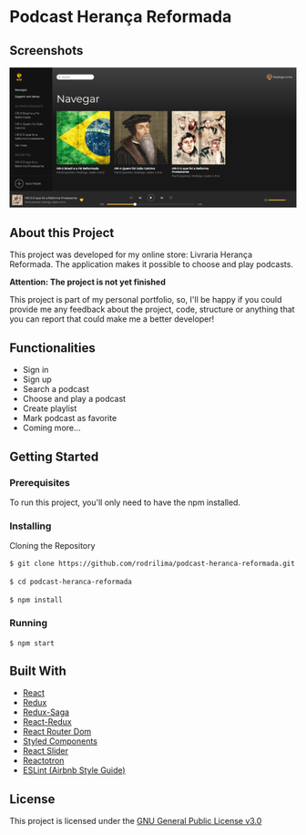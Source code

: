 # Podcast Herança Reformada

## Screenshots

![Browse](https://raw.githubusercontent.com/rodrilima/podcast-heranca-reformada/master/browse.png)

## About this Project

This project was developed for my online store: Livraria Herança Reformada. The application makes it possible to choose and play podcasts.

**Attention: The project is not yet finished**

This project is part of my personal portfolio, so, I'll be happy if you could provide me any feedback about the project, code, structure or anything that you can report that could make me a better developer!

## Functionalities

- Sign in
- Sign up
- Search a podcast
- Choose and play a podcast
- Create playlist
- Mark podcast as favorite
- Coming more...

## Getting Started

### Prerequisites

To run this project, you'll only need to have the npm installed.

### Installing

Cloning the Repository

```
$ git clone https://github.com/rodrilima/podcast-heranca-reformada.git

$ cd podcast-heranca-reformada

$ npm install
```

### Running

```
$ npm start
```


## Built With

- [React](https://github.com/facebook/react)
- [Redux](https://github.com/reduxjs/redux)
- [Redux-Saga](https://github.com/redux-saga/redux-saga)
- [React-Redux](https://github.com/reduxjs/react-redux)
- [React Router Dom](https://github.com/ReactTraining/react-router/tree/master/packages/react-router-dom)
- [Styled Components](https://github.com/styled-components/styled-components)
- [React Slider](https://github.com/miskreant/rc-slider)
- [Reactotron](https://github.com/infinitered/reactotron)
- [ESLint (Airbnb Style Guide)](https://github.com/eslint/eslint)

## License

This project is licensed under the [GNU General Public License v3.0](https://github.com/rodrilima/podcast-heranca-reformada/blob/master/LICENSE)
